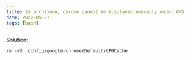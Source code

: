 ```yaml
---
title: In archlinux, chrome cannot be displayed normally under AMD.
date: 2022-05-27
tags: [bash]
---
```

Solution:
```
rm -rf .config/google-chrome/Default/GPUCache
```